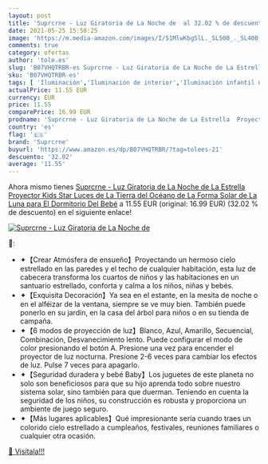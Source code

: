 ```yaml
---
layout: post
title: 'Suprcrne - Luz Giratoria de La Noche de  al 32.02 % de descuento'
date: 2021-05-25 15:50:25
image: 'https://m.media-amazon.com/images/I/51MlwKbgSlL._SL500_._SL400_.jpg'
comments: true
category: ofertas
author: 'tole.es'
slug: 'B07VHQTRBR-es Suprcrne - Luz Giratoria de La Noche de La Estrella...'
sku: 'B07VHQTRBR-es'
tags: [ 'Iluminación','Iluminación de interior','Iluminación infantil nocturna','Lámparas e iluminación infantil','bebé','suprcrne', ]
actualPrice: 11.55 EUR
currency: EUR
price: 11.55
comparePrice: 16.99 EUR
prodname: 'Suprcrne - Luz Giratoria de La Noche de La Estrella  Proyector Kids Star Luces de La Tierra del Océano de La Forma Solar de La Luna para El Dormitorio Del Bebé'
country: 'es'
flag: '🇪🇸'
brand: 'Suprcrne'
buyurl: 'https://www.amazon.es/dp/B07VHQTRBR/?tag=tolees-21'
descuento: '32.02'
average: '11.55'
---
```


Ahora mismo tienes [Suprcrne - Luz Giratoria de La Noche de La Estrella  Proyector Kids Star Luces de La Tierra del Océano de La Forma Solar de La Luna para El Dormitorio Del Bebé](https://www.amazon.es/dp/B07VHQTRBR/?tag=tolees-21) a 11.55 EUR (original: 16.99 EUR) (32.02 %  de descuento) en el siguiente enlace!

[![Suprcrne - Luz Giratoria de La Noche de ](https://m.media-amazon.com/images/I/51MlwKbgSlL._SL500_._SL400_.jpg)](https://www.amazon.es/dp/B07VHQTRBR/?tag=tolees-21)

🔎:

- ✦【Crear Atmósfera de ensueño】Proyectando un hermoso cielo estrellado en las paredes y el techo de cualquier habitación, esta luz de cabecera transforma los cuartos de niños y las habitaciones en un santuario estrellado, conforta y calma a los niños, niñas y bebés.
- ✦【Exquisita Decoración】Ya sea en el estante, en la mesita de noche o en el alféizar de la ventana, siempre se ve muy bien. También puede ponerlo en su jardín, en la casa del árbol para niños o en su tienda de campaña.
- ✦【6 modos de proyección de luz】Blanco, Azul, Amarillo, Secuencial, Combinación, Desvanecimiento lento. Puede configurar el modo de color presionando el botón A. Presione una vez para encender el proyector de luz nocturna. Presione 2-6 veces para cambiar los efectos de luz. Pulse 7 veces para apagarlo.
- ✦【Seguridad duradera y bebé Baby】Los juguetes de este planeta no solo son beneficiosos para que su hijo aprenda todo sobre nuestro sistema solar, sino también para que duerman. Teniendo en cuenta la seguridad de los niños, su construcción es robusta y proporciona un ambiente de juego seguro.
- ✦【Más lugares aplicables】Qué impresionante sería cuando traes un colorido cielo estrellado a cumpleaños, festivales, reuniones familiares o cualquier otra ocasión.

[🛒 Visítala!!!](https://www.amazon.es/dp/B07VHQTRBR/?tag=tolees-21)
